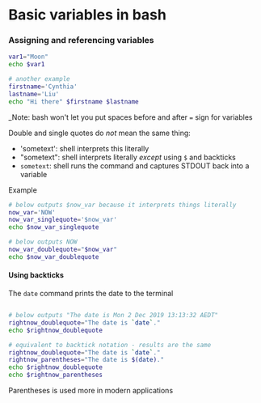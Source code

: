 # Basic variables in bash

### Assigning and referencing variables
```bash
var1="Moon"
echo $var1

# another example
firstname='Cynthia'
lastname='Liu'
echo "Hi there" $firstname $lastname
```
_Note: bash won't let you put spaces before and after `=` sign for variables

Double and single quotes do _not_ mean the same thing:
- 'sometext': shell interprets this literally
- "sometext": shell interprets literally _except_ using `$` and backticks
- `sometext`: shell runs the command and captures STDOUT back into a variable

Example
```bash
# below outputs $now_var because it interprets things literally
now_var='NOW'
now_var_singlequote='$now_var'
echo $now_var_singlequote

# below outputs NOW
now_var_doublequote="$now_var"
echo $now_var_doublequote
```

#### Using backticks
The `date` command prints the date to the terminal
```bash

# below outputs "The date is Mon 2 Dec 2019 13:13:32 AEDT"
rightnow_doublequote="The date is `date`."
echo $rightnow_doublequote

# equivalent to backtick notation - results are the same
rightnow_doublequote="The date is `date`."
rightnow_parentheses="The date is $(date)."
echo $rightnow_doublequote
echo $rightnow_parentheses
```
Parentheses is used more in modern applications


